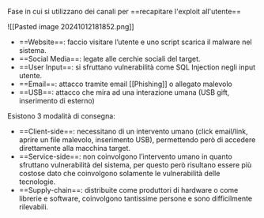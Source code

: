 Fase in cui si utilizzano dei canali per ==recapitare l'exploit all'utente== 

![[Pasted image 20241012181852.png]]

- ==Website==: faccio visitare l’utente e uno script scarica il malware nel sistema.
- ==Social Media==: legate alle cerchie sociali del target.
- ==User Input==: si sfruttano vulnerabilità come SQL Injection negli input utente.
- ==Email==: attacco tramite email [[Phishing]] o allegato malevolo
- ==USB==: attacco che mira ad una interazione umana (USB gift, inserimento di esterno)

Esistono 3 modalità di consegna:
- ==Client-side==: necessitano di un intervento umano (click email/link, aprire un file malevolo, inserimento USB), permettendo però di accedere direttamente alla macchina target.
- ==Service-side==: non coinvolgono l’intervento umano in quanto sfruttano vulnerabilità del sistema, per questo però risultano essere più costose dato che coinvolgono solamente le vulnerabilità delle tecnologie.
- ==Supply-chain==: distribuite come produttori di hardware o come librerie e software, coinvolgono tantissime persone e sono difficilmente rilevabili.